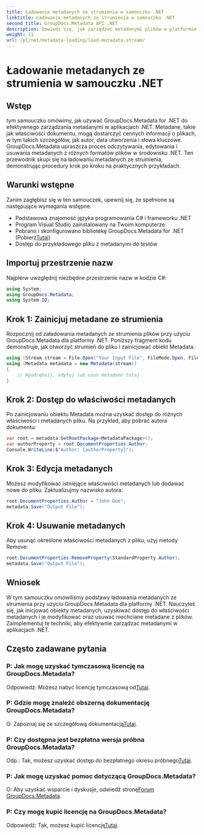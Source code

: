 ```yaml
---
title: Ładowanie metadanych ze strumienia w samouczku .NET
linktitle: Ładowanie metadanych ze strumienia w samouczku .NET
second_title: GroupDocs.Metadata API .NET
description: Dowiedz się, jak zarządzać metadanymi plików w platformie .NET za pomocą GroupDocs.Metadata. Przewodnik krok po kroku dotyczący ładowania, edytowania i usuwania metadanych ze strumieni.
weight: 11
url: /pl/net/metadata-loading/load-metadata-stream/
---
```


# Ładowanie metadanych ze strumienia w samouczku .NET

## Wstęp
tym samouczku omówimy, jak używać GroupDocs.Metadata for .NET do efektywnego zarządzania metadanymi w aplikacjach .NET. Metadane, takie jak właściwości dokumentu, mogą dostarczyć cennych informacji o plikach, w tym takich szczegółów, jak autor, data utworzenia i słowa kluczowe. GroupDocs.Metadata upraszcza proces odczytywania, edytowania i usuwania metadanych z różnych formatów plików w środowisku .NET. Ten przewodnik skupi się na ładowaniu metadanych ze strumienia, demonstrując procedury krok po kroku na praktycznych przykładach.
## Warunki wstępne
Zanim zagłębisz się w ten samouczek, upewnij się, że spełnione są następujące wymagania wstępne:
- Podstawowa znajomość języka programowania C# i frameworku .NET
- Program Visual Studio zainstalowany na Twoim komputerze
-  Pobrano i skonfigurowano bibliotekę GroupDocs.Metadata for .NET (Pobierz[Tutaj](https://releases.groupdocs.com/metadata/net/))
- Dostęp do przykładowego pliku z metadanymi do testów

## Importuj przestrzenie nazw
Najpierw uwzględnij niezbędne przestrzenie nazw w kodzie C#:
```csharp
using System;
using GroupDocs.Metadata;
using System.IO;
```
## Krok 1: Zainicjuj metadane ze strumienia
Rozpocznij od załadowania metadanych ze strumienia plików przy użyciu GroupDocs.Metadata dla platformy .NET. Poniższy fragment kodu demonstruje, jak otworzyć strumień do pliku i zainicjować obiekt Metadata:

```csharp
using (Stream stream = File.Open("Your Input File", FileMode.Open, FileAccess.ReadWrite))
using (Metadata metadata = new Metadata(stream))
{
    // Wyodrębnij, edytuj lub usuń metadane tutaj
}
```
## Krok 2: Dostęp do właściwości metadanych
Po zainicjowaniu obiektu Metadata można uzyskać dostęp do różnych właściwości i metadanych pliku. Na przykład, aby pobrać autora dokumentu:

```csharp
var root = metadata.GetRootPackage<MetadataPackage>();
var authorProperty = root.DocumentProperties.Author;
Console.WriteLine($"Author: {authorProperty}");
```
## Krok 3: Edycja metadanych
Możesz modyfikować istniejące właściwości metadanych lub dodawać nowe do pliku. Zaktualizujmy nazwisko autora:

```csharp
root.DocumentProperties.Author = "John Doe";
metadata.Save("Output File");
```
## Krok 4: Usuwanie metadanych
Aby usunąć określone właściwości metadanych z pliku, użyj metody Remove:

```csharp
root.DocumentProperties.RemoveProperty(StandardProperty.Author);
metadata.Save("Output File");
```

## Wniosek
W tym samouczku omówiliśmy podstawy ładowania metadanych ze strumienia przy użyciu GroupDocs.Metadata dla platformy .NET. Nauczyłeś się, jak inicjować obiekty metadanych, uzyskiwać dostęp do właściwości metadanych i je modyfikować oraz usuwać niechciane metadane z plików. Zaimplementuj te techniki, aby efektywnie zarządzać metadanymi w aplikacjach .NET.

## Często zadawane pytania
### P: Jak mogę uzyskać tymczasową licencję na GroupDocs.Metadata?
 Odpowiedź: Możesz nabyć licencję tymczasową od[Tutaj](https://purchase.groupdocs.com/temporary-license/).
### P: Gdzie mogę znaleźć obszerną dokumentację GroupDocs.Metadata?
 O: Zapoznaj się ze szczegółową dokumentacją[Tutaj](https://tutorials.groupdocs.com/metadata/net/).
### P: Czy dostępna jest bezpłatna wersja próbna GroupDocs.Metadata?
 Odp.: Tak, możesz uzyskać dostęp do bezpłatnego okresu próbnego[Tutaj](https://releases.groupdocs.com/).
### P: Jak mogę uzyskać pomoc dotyczącą GroupDocs.Metadata?
 O: Aby uzyskać wsparcie i dyskusje, odwiedź stronę[Forum GroupDocs.Metadata](https://forum.groupdocs.com/c/metadata/14).
### P: Czy mogę kupić licencję na GroupDocs.Metadata?
 Odpowiedź: Tak, możesz kupić licencję[Tutaj](https://purchase.groupdocs.com/buy).